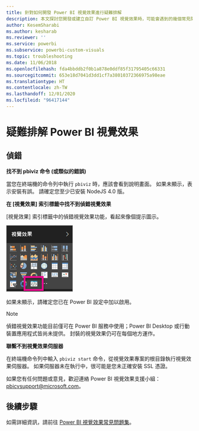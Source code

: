 ```yaml
---
title: 針對如何開發 Power BI 視覺效果進行疑難排解
description: 本文探討您開發或建立自訂 Power BI 視覺效果時，可能會遇到的幾個常見問題。
author: KesemSharabi
ms.author: kesharab
ms.reviewer: ''
ms.service: powerbi
ms.subservice: powerbi-custom-visuals
ms.topic: troubleshooting
ms.date: 11/06/2018
ms.openlocfilehash: fda4bbddb2f0b1a878e0ddf85f31795405c66331
ms.sourcegitcommit: 653e18d7041d3dd1cf7a38010372366975a98eae
ms.translationtype: HT
ms.contentlocale: zh-TW
ms.lasthandoff: 12/01/2020
ms.locfileid: "96417144"
---
```

# <a name="troubleshoot-power-bi-visuals"></a>疑難排解 Power BI 視覺效果

## <a name="debug"></a>偵錯

**找不到 pbiviz 命令 (或類似的錯誤)**

當您在終端機的命令列中執行 `pbiviz` 時，應該會看到說明畫面。 如果未顯示，表示安裝有誤。 請確定您至少已安裝 NodeJS 4.0 版。

**在 [視覺效果] 索引標籤中找不到偵錯視覺效果**

[視覺效果]  索引標籤中的偵錯視覺效果功能，看起來像個提示圖示。

![視覺效果選取項目](media/power-bi-custom-visuals-troubleshoot/powerbi-developer-visual-selection.png)

如果未顯示，請確定您已在 Power BI 設定中加以啟用。

> [!NOTE]
> 偵錯視覺效果功能目前僅可在 Power BI 服務中使用；Power BI Desktop 或行動裝置應用程式皆尚未提供。 封裝的視覺效果仍可在每個地方運作。

**聯繫不到視覺效果伺服器**

在終端機命令列中輸入 `pbiviz start` 命令，從視覺效果專案的根目錄執行視覺效果伺服器。 如果伺服器未在執行中，很可能是您未正確安裝 SSL 憑證。

如果您有任何問題或意見，歡迎連絡 Power BI 視覺效果支援小組：pbicvsupport@microsoft.com。

## <a name="next-steps"></a>後續步驟

如需詳細資訊，請前往 [Power BI 視覺效果常見問題集](power-bi-custom-visuals-faq.md#organizational-power-bi-visuals)。